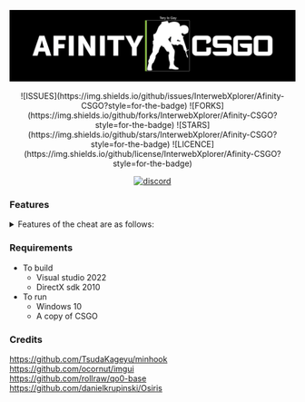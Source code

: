 ![COVER](https://github.com/InterwebXplorer/Afinity-CSGO/blob/main/resources/images/cover.png)

<div align="center">
![ISSUES](https://img.shields.io/github/issues/InterwebXplorer/Afinity-CSGO?style=for-the-badge)
![FORKS](https://img.shields.io/github/forks/InterwebXplorer/Afinity-CSGO?style=for-the-badge)
![STARS](https://img.shields.io/github/stars/InterwebXplorer/Afinity-CSGO?style=for-the-badge)
![LICENCE](https://img.shields.io/github/license/InterwebXplorer/Afinity-CSGO?style=for-the-badge)

[<img width="245" src="https://discordapp.com/api/guilds/847811268954030080/embed.png?style=banner3" alt="discord">](https://discord.gg/FwamstYEA6)
</div>

### Features
<details>
<summary>Features of the cheat are as follows:</summary>
<br>
- Legit
  <br>
  - Legit aimbot (Weapon group customisation)
  <br>
  - Triggerbot
  <br>
  - Recoil Control System
<br>
- Rage
  <br>
  - Rage aimbot (Weapon group customisation)
  <br>
  - 400ms backtrack
  <br>
  - Ocluded/Visable min dmg
  <br>
  - Multipoint
  <br>
  - Prediction
  <br>
  - Safepoint
  <br>
  - Rage knifebot, Zeusbot
  <br>
  - Resolver (X,Y,Z axis)
  <br>
  - Bruteforce
  <br>
  - Exploits (Doubletap, Hideshots)
  <br>
  - Rage no recoil
  <br>
  - No spread
  <br>
  - Spasm lock
<br>
- Esp
  <br>
  - Enemy esp
  <br>
  - Team esp
  <br>
  - Local esp
  <br>
  - Stream proof esp
  <br>
  - Oneway, wallbang visualisation
  <br>
  - Other esp crap (too much to list)
<br>
- Antiaim
  <br>
  - Legit antiaim
  <br>
  - Rage antiaim
    <br>
    - Fake angles
    <br>
    - Fakelag
    <br>
    - Fakeping
    <br>  
    - Teleport
    <br>  
    - Psuedo crimwalk
    <br>  
    - Antibackstab
    <br>  
    - Other fun features
    <br>
  - Antiaim scripting (Self explanitory)
<br>
- Modifier
  <br>
  - Inventory changer
  <br>
  - Model changer
  <br>
  - Fake unboxing (with broadcasting)
<br>
- Misc
  <br>
  - Block bot
  <br>
  - Headstand bot
  <br>
  - Region changer
  <br>
  - Reveal overwatch
  <br>
  - Anti-untrusted
  <br>
  - sv_pure bypass
  <br>
  - Greifing features
  <br>
  - Namechanger
  <br>
  - Command spammer
  <br>
  - Grenade helper
  <br>
  - Advanced peak assist
  <br>
  - Other misc features (too much to list)
  <br>
  - Scripting (Python)
  <br>
  - Playerlist
  <br>
  - Console
<br>
</details>

### Requirements
- To build
  - Visual studio 2022
  - DirectX sdk 2010
- To run
  - Windows 10 
  - A copy of CSGO

### Credits
https://github.com/TsudaKageyu/minhook
<br>
https://github.com/ocornut/imgui
<br>
https://github.com/rollraw/qo0-base
<br>
https://github.com/danielkrupinski/Osiris
